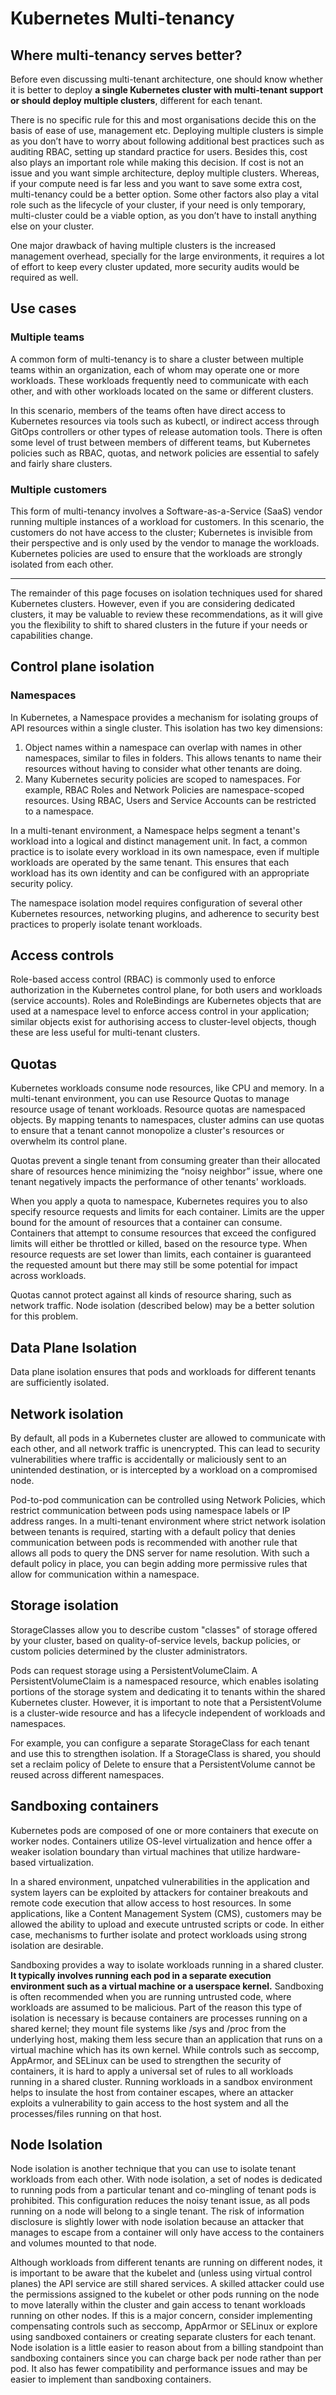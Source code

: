 # Kubernetes Multi-tenancy

## Where multi-tenancy serves better?
Before even discussing multi-tenant architecture, one should know whether it is better to deploy **a single Kubernetes cluster with multi-tenant
support or should deploy multiple clusters**, different for each tenant.

There is no specific rule for this and most organisations decide this on the basis of ease of use, management etc. Deploying multiple
clusters is simple as you don’t have to worry about following additional best practices such as auditing RBAC, setting up standard practice for users.
Besides this, cost also plays an important role while making this decision. If cost is not an issue and you want simple architecture, deploy multiple
clusters. Whereas, if your compute need is far less and you want to save some extra cost, multi-tenancy could be a better option. Some other factors
also play a vital role such as the lifecycle of your cluster, if your need is only temporary, multi-cluster could be a viable option, as you don’t have
to install anything else on your cluster.

One major drawback of having multiple clusters is the increased management overhead, specially for the large environments, it requires a lot of effort
to keep every cluster updated, more security audits would be required as well.

## Use cases

### Multiple teams
A common form of multi-tenancy is to share a cluster between multiple teams within an organization, each of whom may operate one or more workloads.
These workloads frequently need to communicate with each other, and with other workloads located on the same or different clusters.

In this scenario, members of the teams often have direct access to Kubernetes resources via tools such as kubectl, or indirect access through GitOps
controllers or other types of release automation tools. There is often some level of trust between members of different teams, but Kubernetes policies
such as RBAC, quotas, and network policies are essential to safely and fairly share clusters.

### Multiple customers
This form of multi-tenancy involves a Software-as-a-Service (SaaS) vendor running multiple instances of a workload for customers.
In this scenario, the customers do not have access to the cluster; Kubernetes is invisible from their perspective and is only used
by the vendor to manage the workloads. Kubernetes policies are used to ensure that the workloads are strongly isolated from each other.

---

The remainder of this page focuses on isolation techniques used for shared Kubernetes clusters. However, even if you are considering dedicated clusters, it may be valuable to review these recommendations, as it will give you the flexibility to shift to shared clusters in the future if your needs or capabilities change.

## Control plane isolation

### Namespaces
In Kubernetes, a Namespace provides a mechanism for isolating groups of API resources within a single cluster. This isolation has two key dimensions:

1. Object names within a namespace can overlap with names in other namespaces, similar to files in folders. This allows tenants to name their resources without having to consider what other tenants are doing.
2. Many Kubernetes security policies are scoped to namespaces. For example, RBAC Roles and Network Policies are namespace-scoped resources. Using RBAC, Users and Service Accounts can be restricted to a namespace.

In a multi-tenant environment, a Namespace helps segment a tenant's workload into a logical and distinct management unit. In fact, a common practice is to isolate every workload in its own namespace, even if multiple workloads are operated by the same tenant. This ensures that each workload has its own identity and can be configured with an appropriate security policy.

The namespace isolation model requires configuration of several other Kubernetes resources, networking plugins, and adherence to security best practices to properly isolate tenant workloads.

## Access controls
Role-based access control (RBAC) is commonly used to enforce authorization in the Kubernetes control plane, for both users and workloads (service accounts). Roles and RoleBindings are Kubernetes objects that are used at a namespace level to enforce access control in your application; similar objects exist for authorising access to cluster-level objects, though these are less useful for multi-tenant clusters.

## Quotas
Kubernetes workloads consume node resources, like CPU and memory. In a multi-tenant environment, you can use Resource Quotas to manage resource usage of tenant workloads. Resource quotas are namespaced objects. By mapping tenants to namespaces, cluster admins can use quotas to ensure that a tenant cannot monopolize a cluster's resources or overwhelm its control plane.

Quotas prevent a single tenant from consuming greater than their allocated share of resources hence minimizing the “noisy neighbor” issue, where one tenant negatively impacts the performance of other tenants' workloads.

When you apply a quota to namespace, Kubernetes requires you to also specify resource requests and limits for each container. Limits are the upper bound for the amount of resources that a container can consume. Containers that attempt to consume resources that exceed the configured limits will either be throttled or killed, based on the resource type. When resource requests are set lower than limits, each container is guaranteed the requested amount but there may still be some potential for impact across workloads.

Quotas cannot protect against all kinds of resource sharing, such as network traffic. Node isolation (described below) may be a better solution for this problem.

## Data Plane Isolation

Data plane isolation ensures that pods and workloads for different tenants are sufficiently isolated.

## Network isolation
By default, all pods in a Kubernetes cluster are allowed to communicate with each other, and all network traffic is unencrypted. This can lead to security vulnerabilities where traffic is accidentally or maliciously sent to an unintended destination, or is intercepted by a workload on a compromised node.

Pod-to-pod communication can be controlled using Network Policies, which restrict communication between pods using namespace labels or IP address ranges. In a multi-tenant environment where strict network isolation between tenants is required, starting with a default policy that denies communication between pods is recommended with another rule that allows all pods to query the DNS server for name resolution. With such a default policy in place, you can begin adding more permissive rules that allow for communication within a namespace.

## Storage isolation
StorageClasses allow you to describe custom "classes" of storage offered by your cluster, based on quality-of-service levels, backup policies, or custom policies determined by the cluster administrators.

Pods can request storage using a PersistentVolumeClaim. A PersistentVolumeClaim is a namespaced resource, which enables isolating portions of the storage system and dedicating it to tenants within the shared Kubernetes cluster. However, it is important to note that a PersistentVolume is a cluster-wide resource and has a lifecycle independent of workloads and namespaces.

For example, you can configure a separate StorageClass for each tenant and use this to strengthen isolation. If a StorageClass is shared, you should set a reclaim policy of Delete to ensure that a PersistentVolume cannot be reused across different namespaces.

## Sandboxing containers
Kubernetes pods are composed of one or more containers that execute on worker nodes. Containers utilize OS-level virtualization and hence offer a weaker isolation boundary than virtual machines that utilize hardware-based virtualization.

In a shared environment, unpatched vulnerabilities in the application and system layers can be exploited by attackers for container breakouts and remote code execution that allow access to host resources. In some applications, like a Content Management System (CMS), customers may be allowed the ability to upload and execute untrusted scripts or code. In either case, mechanisms to further isolate and protect workloads using strong isolation are desirable.

Sandboxing provides a way to isolate workloads running in a shared cluster. **It typically involves running each pod in a separate execution environment such as a virtual machine or a userspace kernel.** Sandboxing is often recommended when you are running untrusted code, where workloads are assumed to be malicious. Part of the reason this type of isolation is necessary is because containers are processes running on a shared kernel; they mount file systems like /sys and /proc from the underlying host, making them less secure than an application that runs on a virtual machine which has its own kernel. While controls such as seccomp, AppArmor, and SELinux can be used to strengthen the security of containers, it is hard to apply a universal set of rules to all workloads running in a shared cluster. Running workloads in a sandbox environment helps to insulate the host from container escapes, where an attacker exploits a vulnerability to gain access to the host system and all the processes/files running on that host.

## Node Isolation
Node isolation is another technique that you can use to isolate tenant workloads from each other. With node isolation, a set of nodes is dedicated to running pods from a particular tenant and co-mingling of tenant pods is prohibited. This configuration reduces the noisy tenant issue, as all pods running on a node will belong to a single tenant. The risk of information disclosure is slightly lower with node isolation because an attacker that manages to escape from a container will only have access to the containers and volumes mounted to that node.

Although workloads from different tenants are running on different nodes, it is important to be aware that the kubelet and (unless using virtual control planes) the API service are still shared services. A skilled attacker could use the permissions assigned to the kubelet or other pods running on the node to move laterally within the cluster and gain access to tenant workloads running on other nodes. If this is a major concern, consider implementing compensating controls such as seccomp, AppArmor or SELinux or explore using sandboxed containers or creating separate clusters for each tenant.
Node isolation is a little easier to reason about from a billing standpoint than sandboxing containers since you can charge back per node rather than per pod. It also has fewer compatibility and performance issues and may be easier to implement than sandboxing containers.
